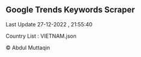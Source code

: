 

## Google Trends Keywords Scraper 
 
Last Update 27-12-2022 , 21:55:40

Country List :
VIETNAM.json



© Abdul Muttaqin 
